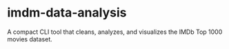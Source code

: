 # imdm-data-analysis
A compact CLI tool that cleans, analyzes, and visualizes the IMDb Top 1000 movies dataset.
